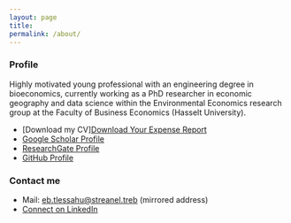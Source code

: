 ```yaml
---
layout: page
title:
permalink: /about/
---
```


### Profile

Highly motivated young professional with an engineering degree in bioeconomics, currently working as a PhD researcher in economic geography and data science within the Environmental Economics research group at the Faculty of Business Economics (Hasselt University). 

* [Download my CV]<a href="/files/cv_Bert Lenaerts.pdf" download="cv_Bert Lenaerts.pdf">Download Your Expense Report</a>
* [Google Scholar Profile](https://scholar.google.be/citations?user=RP4y7_8AAAAJ&hl=nl)  
* [ResearchGate Profile](https://www.researchgate.net/profile/Bert_Lenaerts/publications)  
* [GitHub Profile](https://github.com/BertLenaerts)

### Contact me

* Mail: [eb.tlessahu@streanel.treb](mailto:eb.tlessahu@streanel.treb) (mirrored address)
* [Connect on LinkedIn](https://www.linkedin.com/in/bertlenaerts) 

